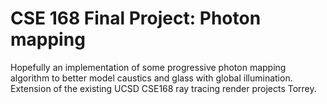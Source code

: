# CSE 168 Final Project: Photon mapping
Hopefully an implementation of some progressive photon mapping algorithm to better model caustics and glass with global illumination. Extension of the existing UCSD CSE168 ray tracing render projects Torrey.